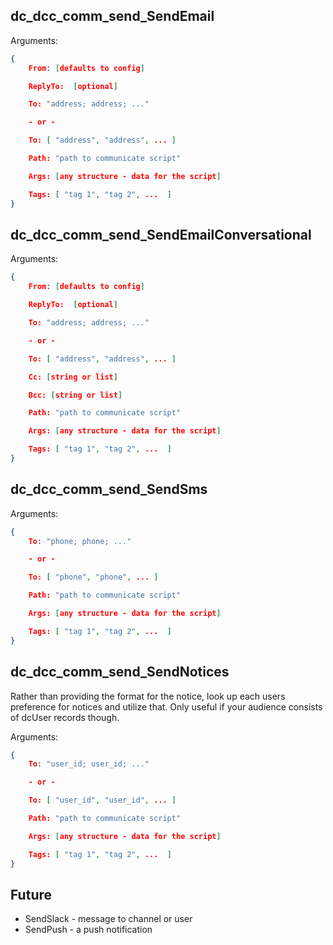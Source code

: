 ## dc_dcc_comm_send_SendEmail

Arguments:

``` json
{
	From: [defaults to config]

	ReplyTo:  [optional]

	To: "address; address; ..."

	- or -

	To: [ "address", "address", ... ]

	Path: "path to communicate script"

	Args: [any structure - data for the script]   

	Tags: [ "tag 1", "tag 2", ...  ]
}
```

## dc_dcc_comm_send_SendEmailConversational

Arguments:

``` json
{
	From: [defaults to config]

	ReplyTo:  [optional]

	To: "address; address; ..."

	- or -

	To: [ "address", "address", ... ]

	Cc: [string or list]

	Bcc: [string or list]

	Path: "path to communicate script"

	Args: [any structure - data for the script]   

	Tags: [ "tag 1", "tag 2", ...  ]
}
```

## dc_dcc_comm_send_SendSms

Arguments:

``` json
{
	To: "phone; phone; ..."

	- or -

	To: [ "phone", "phone", ... ]

	Path: "path to communicate script"

	Args: [any structure - data for the script]   

	Tags: [ "tag 1", "tag 2", ...  ]
}
```

## dc_dcc_comm_send_SendNotices

Rather than providing the format for the notice, look up each users preference for notices and utilize that. Only useful if your audience consists of dcUser records though.

Arguments:

``` json
{
	To: "user_id; user_id; ..."

	- or -

	To: [ "user_id", "user_id", ... ]

	Path: "path to communicate script"

	Args: [any structure - data for the script]   

	Tags: [ "tag 1", "tag 2", ...  ]
}
```

## Future

- SendSlack - message to channel or user
- SendPush - a push notification
